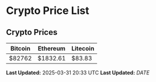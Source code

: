 # Crypto Price List

## Crypto Prices
| Bitcoin | Ethereum | Litecoin |
| ------- | -------- | -------- |
| $82762 | $1832.61 | $83.83 |
**Last Updated:** 2025-03-31 20:33 UTC
**Last Updated:** $DATE$
